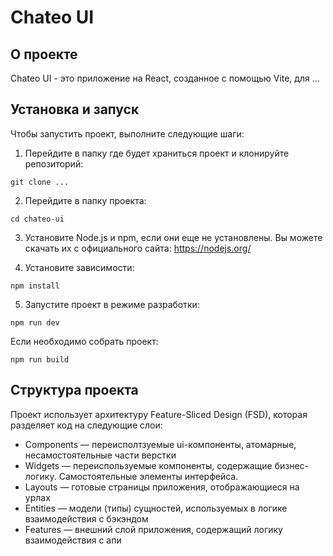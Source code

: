 # Chateo UI

## О проекте

Chateo UI - это приложение на React, созданное с помощью Vite, для ...

## Установка и запуск

Чтобы запустить проект, выполните следующие шаги:

1. Перейдите в папку где будет храниться проект и клонируйте репозиторий:

```
git clone ...
```

2. Перейдите в папку проекта:

```
cd chateo-ui
```

3. Установите Node.js и npm, если они еще не установлены. Вы можете скачать их с официального сайта: https://nodejs.org/

4. Установите зависимости:

```
npm install
```

5. Запустите проект в режиме разработки:

```
npm run dev
```

Если необходимо собрать проект:

```
npm run build
```

## Структура проекта

Проект использует архитектуру Feature-Sliced Design (FSD), которая разделяет код на следующие слои:

- Components — переисполтзуемые ui-компоненты, атомарные, несамостоятельные части верстки
- Widgets — переиспользуемые компоненты, содержащие бизнес-логику. Самостоятельные элементы интерфейса.
- Layouts — готовые страницы приложения, отображающиеся на урлах
- Entities — модели (типы) сущностей, используемых в логике взаимодействия с бэкэндом
- Features — внешний слой приложения, содержащий логику взаимодействия с апи
